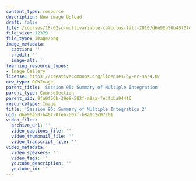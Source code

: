 ```yaml
---
content_type: resource
description: New image Upload
draft: false
file: /courses/18-02sc-multivariable-calculus-fall-2010/d6e96a50b40f0feb607fb8a1c2c07201_MIT18_02SC_L32Brds_12.png
file_size: 12379
file_type: image/png
image_metadata:
  caption: ''
  credit: ''
  image-alt: ''
learning_resource_types:
- Image Gallery
license: https://creativecommons.org/licenses/by-nc-sa/4.0/
ocw_type: OCWImage
parent_title: 'Session 96: Summary of Multiple Integration'
parent_type: CourseSection
parent_uid: 9fa0f56b-39e8-582f-a9aa-fecfcba944f6
resourcetype: Image
title: 'Session 96: Summary of Multiple Integration 2'
uid: d6e96a50-b40f-0feb-607f-b8a1c2c07201
video_files:
  archive_url: ''
  video_captions_file: ''
  video_thumbnail_file: ''
  video_transcript_file: ''
video_metadata:
  video_speakers: ''
  video_tags: ''
  youtube_description: ''
  youtube_id: ''
---
```

